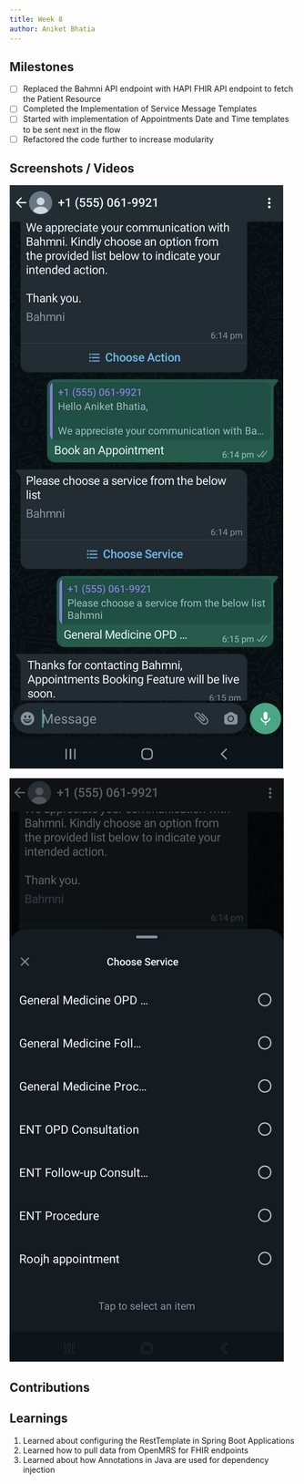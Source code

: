 ```yaml
---
title: Week 8
author: Aniket Bhatia
---
```


## Milestones
- [ ] Replaced the Bahmni API endpoint with HAPI FHIR API endpoint to fetch the Patient Resource
- [ ] Completed the Implementation of Service Message Templates
- [ ] Started with implementation of Appointments Date and Time templates to be sent next in the flow
- [ ] Refactored the code further to increase modularity

## Screenshots / Videos 
![wa-img](image-4.png)

![wa-img](image-5.png)
## Contributions

## Learnings
1. Learned about configuring the RestTemplate in Spring Boot Applications
2. Learned how to pull data from OpenMRS for FHIR endpoints
3. Learned about how Annotations in Java are used for dependency injection